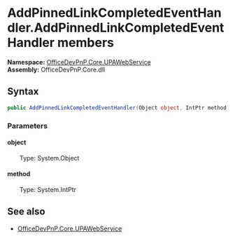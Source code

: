 # AddPinnedLinkCompletedEventHandler.AddPinnedLinkCompletedEventHandler members 
**Namespace:** [OfficeDevPnP.Core.UPAWebService](OfficeDevPnP.Core.UPAWebService.md)  
**Assembly:** OfficeDevPnP.Core.dll  
## Syntax
```C#
public AddPinnedLinkCompletedEventHandler(Object object, IntPtr method)
```
### Parameters
#### object
&emsp;&emsp;Type: System.Object  
#### 
#### method
&emsp;&emsp;Type: System.IntPtr  
#### 
## See also
- [OfficeDevPnP.Core.UPAWebService](OfficeDevPnP.Core.UPAWebService.md)
